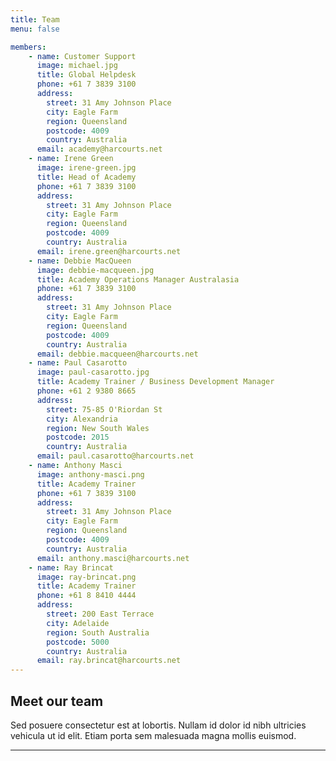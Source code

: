 ```yaml
---
title: Team
menu: false

members:
    - name: Customer Support
      image: michael.jpg
      title: Global Helpdesk
      phone: +61 7 3839 3100
      address:
        street: 31 Amy Johnson Place
        city: Eagle Farm
        region: Queensland
        postcode: 4009
        country: Australia
      email: academy@harcourts.net
    - name: Irene Green
      image: irene-green.jpg
      title: Head of Academy
      phone: +61 7 3839 3100
      address:
        street: 31 Amy Johnson Place
        city: Eagle Farm
        region: Queensland
        postcode: 4009
        country: Australia
      email: irene.green@harcourts.net
    - name: Debbie MacQueen
      image: debbie-macqueen.jpg
      title: Academy Operations Manager Australasia
      phone: +61 7 3839 3100
      address:
        street: 31 Amy Johnson Place
        city: Eagle Farm
        region: Queensland
        postcode: 4009
        country: Australia
      email: debbie.macqueen@harcourts.net
    - name: Paul Casarotto
      image: paul-casarotto.jpg
      title: Academy Trainer / Business Development Manager
      phone: +61 2 9380 8665
      address:
        street: 75-85 O'Riordan St
        city: Alexandria
        region: New South Wales
        postcode: 2015
        country: Australia
      email: paul.casarotto@harcourts.net
    - name: Anthony Masci
      image: anthony-masci.png
      title: Academy Trainer
      phone: +61 7 3839 3100
      address:
        street: 31 Amy Johnson Place
        city: Eagle Farm
        region: Queensland
        postcode: 4009
        country: Australia
      email: anthony.masci@harcourts.net
    - name: Ray Brincat
      image: ray-brincat.png
      title: Academy Trainer
      phone: +61 8 8410 4444
      address:
        street: 200 East Terrace
        city: Adelaide
        region: South Australia
        postcode: 5000
        country: Australia
      email: ray.brincat@harcourts.net
---
```

## Meet our team

Sed posuere consectetur est at lobortis. Nullam id dolor id nibh ultricies vehicula ut id elit. Etiam porta sem malesuada magna mollis euismod.

---
